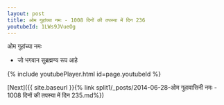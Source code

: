 ```yaml
---
layout: post
title: ओम गुहांच्या नमः - 1008 दिनों की तपस्या में दिन 236
youtubeId: 1LWs9JVueOg
---
```

 
 
 ओम गुहांच्या नमः  
 
 -  जो भगवान सुब्रह्मण्य रूप आहे 
 
  
 
  
 
 
 
 
 
 


{% include youtubePlayer.html id=page.youtubeId %}
 
[Next]({{ site.baseurl }}{% link  split1/_posts/2014-06-28-ओम गुहावासिनी नमः - 1008 दिनों की तपस्या में दिन 235.md%})
 
